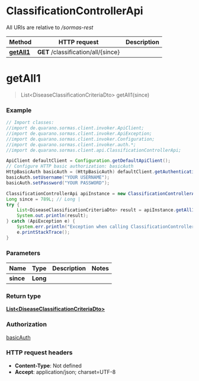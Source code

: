 # ClassificationControllerApi

All URIs are relative to */sormas-rest*

Method | HTTP request | Description
------------- | ------------- | -------------
[**getAll1**](ClassificationControllerApi.md#getAll1) | **GET** /classification/all/{since} | 

<a name="getAll1"></a>
# **getAll1**
> List&lt;DiseaseClassificationCriteriaDto&gt; getAll1(since)



### Example
```java
// Import classes:
//import de.quarano.sormas.client.invoker.ApiClient;
//import de.quarano.sormas.client.invoker.ApiException;
//import de.quarano.sormas.client.invoker.Configuration;
//import de.quarano.sormas.client.invoker.auth.*;
//import de.quarano.sormas.client.api.ClassificationControllerApi;

ApiClient defaultClient = Configuration.getDefaultApiClient();
// Configure HTTP basic authorization: basicAuth
HttpBasicAuth basicAuth = (HttpBasicAuth) defaultClient.getAuthentication("basicAuth");
basicAuth.setUsername("YOUR USERNAME");
basicAuth.setPassword("YOUR PASSWORD");

ClassificationControllerApi apiInstance = new ClassificationControllerApi();
Long since = 789L; // Long | 
try {
    List<DiseaseClassificationCriteriaDto> result = apiInstance.getAll1(since);
    System.out.println(result);
} catch (ApiException e) {
    System.err.println("Exception when calling ClassificationControllerApi#getAll1");
    e.printStackTrace();
}
```

### Parameters

Name | Type | Description  | Notes
------------- | ------------- | ------------- | -------------
 **since** | **Long**|  |

### Return type

[**List&lt;DiseaseClassificationCriteriaDto&gt;**](DiseaseClassificationCriteriaDto.md)

### Authorization

[basicAuth](../README.md#basicAuth)

### HTTP request headers

 - **Content-Type**: Not defined
 - **Accept**: application/json; charset=UTF-8

